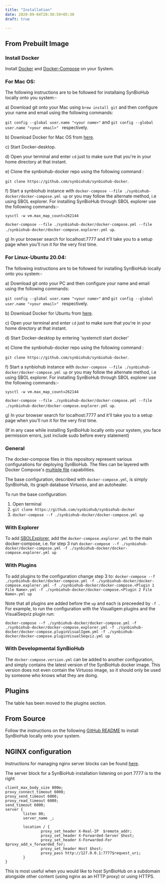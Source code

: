 ```yaml
---
title: "Installation"
date: 2020-09-04T20:30:59+05:30
draft: true

---
```

## From Prebuilt Image

### Install Docker

Install [Docker](https://docs.docker.com/get-docker/) and [Docker-Compose](https://docs.docker.com/compose/install/) on your System.

### For Mac OS:

The following instructions are to be followed for installaing SynBioHub locally onto you system:-

a) Download git onto your Mac using ``` brew install git ``` and then configure your name and email using the following commands: 

`git config --global user.name "<your name>"`  and `git config --global user.name "<your email>" ` respectively.

b) Download Docker for Mac OS from [here](https://docs.docker.com/docker-for-mac/install/).

c) Start Docker-desktop.

d) Open your terminal and enter ` cd ` just to make sure that you're in your home directory at that instant.

e) Clone the synbiohub-docker repo using the following command :

 `git clone https://github.com/synbiohub/synbiohub-docker`.

f) Start a synbiohub instance with `docker-compose --file ./synbiohub-docker/docker-compose.yml up` or you may follow the alternate method, i.e using SBOL explorer. For installing SynBioHub through SBOL explorer use the following commands:-

`sysctl -w vm.max_map_count=262144`

`docker-compose --file ./synbiohub-docker/docker-compose.yml --file ./synbiohub-docker/docker-compose.explorer.yml up`.

g) In your browser search for localhost:7777 and it'll take you to a setup page when you'll run it for the very first time.


### For Linux-Ubuntu 20.04:

The following instructions are to be followed for installing SynBioHub locally onto you system:-

a) Download git onto your PC and then configure your name and email using the following commands: 

`git config --global user.name "<your name>"`  and `git config --global user.name "<your email>" ` respectively.

b) Download Docker for Ubuntu from [here](https://docs.docker.com/engine/install/ubuntu/).

c) Open your terminal and enter ` cd ` just to make sure that you're in your home directory at that instant.

d) Start Docker-desktop by entering 'systemctl start docker' 

e) Clone the synbiohub-docker repo using the following command :

 `git clone https://github.com/synbiohub/synbiohub-docker`.

f) Start a synbiohub instance with `docker-compose --file ./synbiohub-docker/docker-compose.yml up` or you may follow the alternate method, i.e using SBOL explorer. For installing SynBioHub through SBOL explorer use the following commands:-

`sysctl -w vm.max_map_count=262144`

`docker-compose --file ./synbiohub-docker/docker-compose.yml --file ./synbiohub-docker/docker-compose.explorer.yml up`.

g) In your browser search for localhost:7777 and it'll take you to a setup page when you'll run it for the very first time.

(If in any case while installing SynBioHub locally onto your system, you face permission errors, just include sudo before every statement)

### General
The docker-compose files in this repository represent various configurations for deploying SynBioHub.
The files can be layered with Docker Compose's [multiple file](https://docs.docker.com/compose/reference/overview/#specifying-multiple-compose-file) capabilities. 

The base configuration, described with `docker-compose.yml`, is simply SynBioHub, its graph database Virtuoso, and an autohealer.

To run the base configuration:
1. Open terminal
2. `git clone https://github.com/synbiohub/synbiohub-docker`
3. `docker-compose --f ./synbiohub-docker/docker-compose.yml up`

### With Explorer
To add [SBOLExplorer](https://github.com/michael13162/SBOLExplorer), add the `docker-compose.explorer.yml` to the main docker-compose, i.e. for step 3 run `docker-compose --f ./synbiohub-docker/docker-compose.yml -f ./synbiohub-docker/docker-compose.explorer.yml up`

### With Plugins
To add plugins to the configuration change step 3 to: `docker-compose --f ./synbiohub-docker/docker-compose.yml -f ./synbiohub-docker/docker-compose.explorer.yml -f ./synbiohub-docker/docker-compose.<Plugin 1 File Name>.yml -f ./synbiohub-docker/docker-compose.<Plugin 2 File Name>.yml up`

Note that all plugins are added before the `up` and each is preceeded by `-f `. For example, to run the configuration with the VisualIgem plugins and the VisualSeqviz plugin run:

`docker-compose --f ./synbiohub-docker/docker-compose.yml -f ./synbiohub-docker/docker-compose.explorer.yml -f ./synbiohub-docker/docker-compose.pluginVisualIgem.yml -f ./synbiohub-docker/docker-compose.pluginVisualSeqviz.yml up`

### With Developmental SynBioHub
The `docker-compose.version.yml` can be added to another configuration, and simply contains the latest version of the SynBioHub docker image. 
This version does not even contain the Virtuoso image, so it should only be used by someone who knows what they are doing. 

## Plugins

The table has been moved to the plugins section.
 


## From Source

Follow the instructions on the following [GitHub README](https://github.com/synbiohub/synbiohub) to install SynBioHub locally onto your system. 

## NGINX configuration

Instructions for managing nginx server blocks can be found [here](https://www.digitalocean.com/community/tutorials/how-to-set-up-nginx-server-blocks-virtual-hosts-on-ubuntu-16-04#step-three-create-server-block-files-for-each-domain).

The server block for a SynBioHub installation listening on port 7777 is to the right 

```
client_max_body_size 800m;
proxy_connect_timeout 6000;
proxy_send_timeout 6000;
proxy_read_timeout 6000;
send_timeout 6000;
server {
        listen 80;
        server_name _;

        location / {
                proxy_set_header X-Real-IP  $remote_addr;
                proxy_set_header X-Forwarded-Server $host;
                proxy_set_header X-Forwarded-For $proxy_add_x_forwarded_for;
                proxy_set_header Host $host;
                proxy_pass http://127.0.0.1:7777$request_uri;
        }
}
```
This is most useful when you would like to host SynBioHub on a subdomain alongside other content (using nginx as an HTTP proxy) or using HTTPS. 


